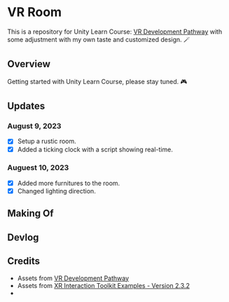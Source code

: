 # VR Room

This is a repository for Unity Learn Course: [VR Development Pathway](https://learn.unity.com/pathway/vr-development) with some adjustment with my own taste and customized design. 🪄

## Overview

Getting started with Unity Learn Course, please stay tuned. 🎮

## Updates

### August 9, 2023

- [x] Setup a rustic room.
- [x] Added a ticking clock with a script showing real-time.

### Auguest 10, 2023

- [x] Added more furnitures to the room.
- [x] Changed lighting direction.
<!-- - [x]  -->

## Making Of


## Devlog


## Credits

- Assets from [VR Development Pathway](https://learn.unity.com/pathway/vr-development)
- Assets from [XR Interaction Toolkit Examples - Version 2.3.2](https://github.com/Unity-Technologies/XR-Interaction-Toolkit-Examples)
- 